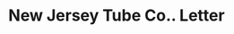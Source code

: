 ---
doi: 10.7916/D8V426BW
date_other: '1904'
date_other_textual: '1904'
form: correspondence
genre:
- Letters (correspondence)
name:
- New Jersey Tube Co.
object_in_context_url: https://biggert.cul.columbia.edu/items/view/ave_biggert_01639
subject_hierarchical_geographic:
- Newark, New Jersey, United States
subject_name:
- New Jersey Tube Co.
title: New Jersey Tube Co.. Letter
sort_title: New Jersey Tube Co.. Letter
call_number: ave_biggert_01639
coordinates:
- 40.72422,-74.172574
pid: ave_biggert_01639
identifiers: ave_biggert_01639
thumbnail: false
permalink: /biggert/ave_biggert_01639/
layout: iiif-image-page
---